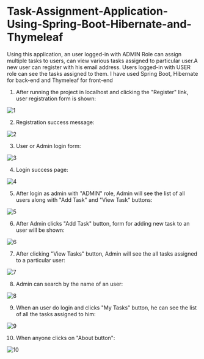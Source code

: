# Task-Assignment-Application-Using-Spring-Boot-Hibernate-and-Thymeleaf
Using this application, an user logged-in with ADMIN Role can assign multiple tasks to users, can view various tasks assigned to particular user.A new user can register with his email address. Users logged-in with USER role can see the tasks assigned to them. I have used Spring Boot, Hibernate for back-end and Thymeleaf for front-end


1. After running the project in localhost and clicking the "Register" link, user registration form is shown:

![1](https://user-images.githubusercontent.com/13379995/44999016-841bea80-afba-11e8-97a5-efa1e0e7c630.PNG)

2. Registration success message:

![2](https://user-images.githubusercontent.com/13379995/44999018-8716db00-afba-11e8-9198-c41db1f34b8b.PNG)

3. User or Admin login form:

![3](https://user-images.githubusercontent.com/13379995/44999020-8a11cb80-afba-11e8-9f78-71940a3f6515.PNG)

4. Login success page:

![4](https://user-images.githubusercontent.com/13379995/44999023-8c742580-afba-11e8-923d-0d4efd34484a.PNG)

5. After login as admin with "ADMIN" role, Admin will see the list of all users along with "Add Task" and "View Task" buttons:

![5](https://user-images.githubusercontent.com/13379995/44999026-8f6f1600-afba-11e8-8a04-8a362367b1d6.PNG)

6. After Admin clicks "Add Task" button, form for adding new task to an user will be shown:

![6](https://user-images.githubusercontent.com/13379995/44999031-91d17000-afba-11e8-9044-426f86bbd2da.PNG)

7. After clicking "View Tasks" button, Admin will see the all tasks assigned to a particular user:

![7](https://user-images.githubusercontent.com/13379995/44999035-94cc6080-afba-11e8-920c-667790ff3eed.PNG)

8. Admin can search by the name of an user:

![8](https://user-images.githubusercontent.com/13379995/44999037-972eba80-afba-11e8-8a17-8555994c155e.PNG)

9. When an user do login and clicks "My Tasks" button, he can see the list of all the tasks assigned to him:

![9](https://user-images.githubusercontent.com/13379995/44999041-99911480-afba-11e8-90e8-7a7ad464eb9f.PNG)

10. When anyone clicks on "About button":

![10](https://user-images.githubusercontent.com/13379995/44999042-9c8c0500-afba-11e8-8abc-480b80975166.PNG)
